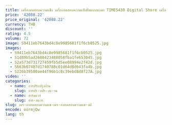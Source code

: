 ```yaml
---
title: เครื่องทดสอบความแข็ง เครื่องทดสอบความแข็งฝั่งแบบพกพา TIME5430 Digital Shore เครื่องทดสอบความแข็ง Spot
price: '42088.22'
price_original: '42088.22'
currency: THB
discount: ''
rating: 4.5
volume: 72
image: S9411eb7643bd4c8e9985681f1f6cb0525.jpg
images:
  - S9411eb7643bd4c8e9985681f1f6cb0525.jpg
  - S1d89b5ad2608423488058fba1fe653045.jpg
  - S2a573d731727459fb5d5ee08994e2f42d.jpg
  - S663b07407d1740788c01d64d8d643fa4b.jpg
  - S226b39500ae44f96b1c8c39ebd8d8f27A.jpg
video: ''
categories:
  - name: การปรับปรุงบ้าน
    slug: การปร-บปร-งบ-าน
  - name: ฮาร์ดแวร์
    slug: ฮาร-ดแวร
slug: เคร-องทดสอบความแข-เคร-องทดสอบความแข-งฝ
encode: oormjQw
lang: th
---
```

  